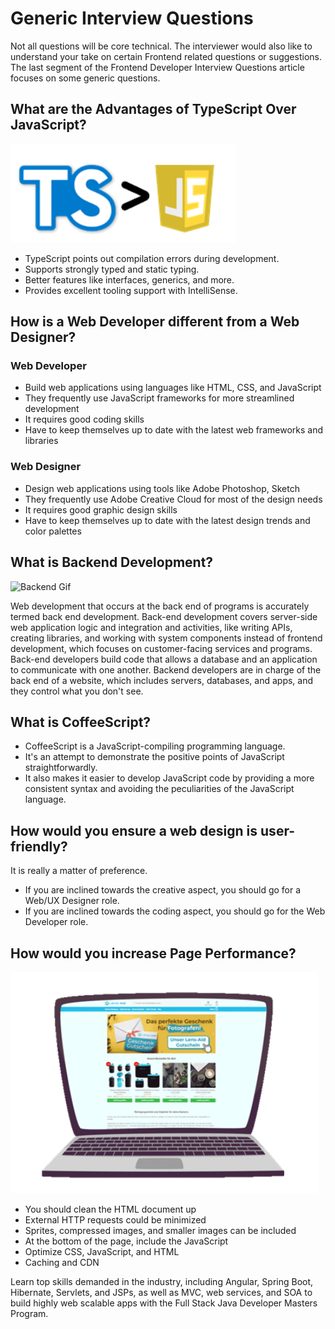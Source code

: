 # Generic Interview Questions

Not all questions will be core technical. The interviewer would also like to understand your take on certain Frontend related questions or suggestions. The last segment of the Frontend Developer Interview Questions article focuses on some generic questions.

## What are the Advantages of TypeScript Over JavaScript?

![TS JS](./images/TypeScriptvsJavaScript.png)

- TypeScript points out compilation errors during development.
- Supports strongly typed and static typing.
- Better features like interfaces, generics, and more.
- Provides excellent tooling support with IntelliSense.

## How is a Web Developer different from a Web Designer?

### Web Developer

- Build web applications using languages like HTML, CSS, and JavaScript
- They frequently use JavaScript frameworks for more streamlined development
- It requires good coding skills
- Have to keep themselves up to date with the latest web frameworks and libraries

### Web Designer

- Design web applications using tools like Adobe Photoshop, Sketch
- They frequently use Adobe Creative Cloud for most of the design needs
- It requires good graphic design skills
- Have to keep themselves up to date with the latest design trends and color palettes

## What is Backend Development?

![Backend Gif](./images/Backend_Development.gif)

Web development that occurs at the back end of programs is accurately termed back end development. Back-end development covers server-side web application logic and integration and activities, like writing APIs, creating libraries, and working with system components instead of frontend development, which focuses on customer-facing services and programs. Back-end developers build code that allows a database and an application to communicate with one another. Backend developers are in charge of the back end of a website, which includes servers, databases, and apps, and they control what you don't see.

## What is CoffeeScript?

- CoffeeScript is a JavaScript-compiling programming language.
- It's an attempt to demonstrate the positive points of JavaScript straightforwardly.
- It also makes it easier to develop JavaScript code by providing a more consistent syntax and avoiding the peculiarities of the JavaScript language.

## How would you ensure a web design is user-friendly?

It is really a matter of preference.

- If you are inclined towards the creative aspect, you should go for a Web/UX Designer role.
- If you are inclined towards the coding aspect, you should go for the Web Developer role.

## How would you increase Page Performance?

![laptop](./images/PagePerformance_FrontendInterviewQuestions.png)

- You should clean the HTML document up
- External HTTP requests could be minimized
- Sprites, compressed images, and smaller images can be included
- At the bottom of the page, include the JavaScript
- Optimize CSS, JavaScript, and HTML
- Caching and CDN

Learn top skills demanded in the industry, including Angular, Spring Boot, Hibernate, Servlets, and JSPs, as well as MVC, web services, and SOA to build highly web scalable apps with the Full Stack Java Developer Masters Program.

